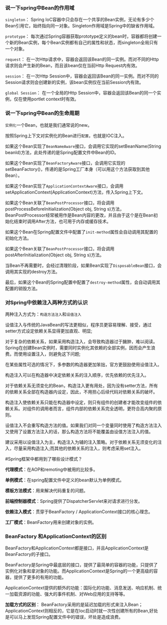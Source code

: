 ### 说一下spring中Bean的作用域

  `singleton`：
  Spring IoC容器中只会存在一个共享的Bean实例，无论有多少个Bean引用它，始终指向同一对象。Singleton作用域是Spring中的缺省作用域。

  `prototype`：
  每次通过Spring容器获取prototype定义的bean时，容器都将创建一个新的Bean实例，每个Bean实例都有自己的属性和状态，而singleton全局只有一个对象。

  `request`：
  在一次Http请求中，容器会返回该Bean的同一实例。而对不同的Http请求则会产生新的Bean，而且该bean仅在当前Http Request内有效。

  `session`：
  在一次Http Session中，容器会返回该Bean的同一实例。而对不同的Session请求则会创建新的实例，该bean实例仅在当前Session内有效。

  `global Session`：
  在一个全局的Http Session中，容器会返回该Bean的同一个实例，仅在使用portlet context时有效。

### 说一下spring中Bean的生命周期

  `实例化`一个Bean，也就是我们通常说的new。

  按照Spring上下文对实例化的Bean进行`配置`，也就是IOC注入。

  如果这个Bean实现了`BeanNameAware`接口，会调用它实现的setBeanName(String beanId)方法，此处传递的是Spring配置文件中Bean的ID。

  如果这个Bean实现了`BeanFactoryAware`接口，会调用它实现的setBeanFactory()，传递的是Spring工厂本身（可以用这个方法获取到其他Bean）。

  如果这个Bean实现了`ApplicationContextAware`接口，会调用setApplicationContext(ApplicationContext)方法，传入Spring上下文。

  如果这个Bean关联了`BeanPostProcessor`接口，将会调用postProcessBeforeInitialization(Object obj, String s)方法，BeanPostProcessor经常被用作是Bean内容的更改，并且由于这个是在Bean初始化结束时调用After方法，也可用于内存或缓存技术。

  如果这个Bean在Spring配置文件中配置了`init-method`属性会自动调用其配置的初始化方法。

  如果这个Bean关联了`BeanPostProcessor`接口，将会调用postAfterInitialization(Object obj, String s)方法。

  当Bean不再需要时，会经过清理阶段，如果Bean实现了`DisposableBean`接口，会调用其实现的destroy方法。

  最后，如果这个Bean的Spring配置中配置了`destroy-method`属性，会自动调用其配置的销毁方法。


### 对Spring中依赖注入两种方式的认识

  两种注入方式为：`构造方法注入`和`设值注入`

  设值注入与传统的JavaBean的写法更相似，程序员更容易理解、接受，通过setter方式设定依赖关系显得更加直观、明显;

  对于复杂的依赖关系，如果采用构造注入，会导致构造器过于臃肿，难以阅读。Spring在创建Bean实例时，需要同时实例化其依赖的全部实例，因而会产生浪费。而使用设置注入，则避免这下问题;

  在某些属性可选的情况下，多参数的构造器更加笨拙，官方更鼓励使用设值注入。

  构造注入可以在构造器中决定依赖关系的注入顺序，优先依赖的优先注入。

  对于依赖关系无须变化的Bean，构造注入更有用处，因为没有setter方法，所有的依赖关系全部在构造器内设定，因此，不用担心后续代码对依赖关系的破坏。

  构造注入使依赖关系只能在构造器中设定，则只有组件的创建者才能改变组件的依赖关系。对组件的调用者而言，组件内部的依赖关系完全透明，更符合高内聚的原则。

  设值注入不会重写构造方法的值。如果我们对同一个变量同时使用了构造方法注入又使用了设置方法注入的话，那么构造方法将不能覆盖由设值方法注入的值。

  建议采用以设值注入为主，构造注入为辅的注入策略。对于依赖关系无须变化的注入，尽量采用构造注入;而其他的依赖关系的注入，则考虑采用set注入。


#Spring框架中都用到了哪些设计模式？

  **代理模式**：在AOP和remoting中被用的比较多。

  **单例模式**：在spring配置文件中定义的bean默认为单例模式。

  **模板方法模式**：用来解决代码重复的问题。

  **前端控制器模式**：Spring提供了DispatcherServlet来对请求进行分发。

  **依赖注入模式**：贯穿于BeanFactory / ApplicationContext接口的核心理念。

  **工厂模式**：BeanFactory用来创建对象的实例。

### BeanFactory 和ApplicationContext的区别

  BeanFactory和ApplicationContext都是接口，并且ApplicationContext是BeanFactory的子接口。

  BeanFactory是Spring中最底层的接口，提供了最简单的容器的功能，只提供了实例化对象和拿对象的功能。而ApplicationContext是Spring的一个更高级的容器，提供了更多的有用的功能。

  ApplicationContext提供的额外的功能：国际化的功能、消息发送、响应机制、统一加载资源的功能、强大的事件机制、对Web应用的支持等等。

  **加载方式的区别**：
  BeanFactory采用的是延迟加载的形式来注入Bean；ApplicationContext则相反的，它是在Ioc启动时就一次性创建所有的Bean,好处是可以马上发现Spring配置文件中的错误，坏处是造成浪费。

